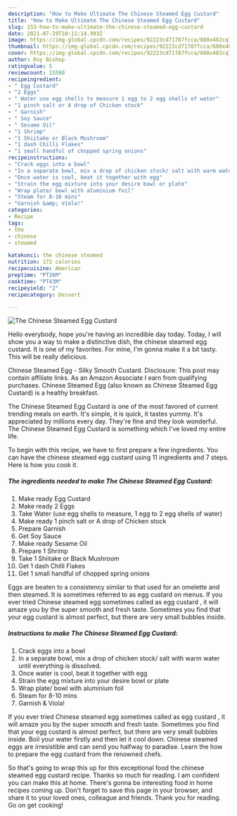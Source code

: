 ```yaml
---
description: "How to Make Ultimate The Chinese Steamed Egg Custard"
title: "How to Make Ultimate The Chinese Steamed Egg Custard"
slug: 153-how-to-make-ultimate-the-chinese-steamed-egg-custard
date: 2021-07-29T10:11:14.993Z
image: https://img-global.cpcdn.com/recipes/92223cd71787fcca/680x482cq70/the-chinese-steamed-egg-custard-recipe-main-photo.jpg
thumbnail: https://img-global.cpcdn.com/recipes/92223cd71787fcca/680x482cq70/the-chinese-steamed-egg-custard-recipe-main-photo.jpg
cover: https://img-global.cpcdn.com/recipes/92223cd71787fcca/680x482cq70/the-chinese-steamed-egg-custard-recipe-main-photo.jpg
author: Roy Bishop
ratingvalue: 5
reviewcount: 15580
recipeingredient:
- " Egg Custard"
- "2 Eggs"
- " Water use egg shells to measure 1 egg to 2 egg shells of water"
- "1 pinch salt or A drop of Chicken stock"
- " Garnish"
- " Soy Sauce"
- " Sesame Oil"
- "1 Shrimp"
- "1 Shiitake or Black Mushroom"
- "1 dash Chilli Flakes"
- "1 small handful of chopped spring onions"
recipeinstructions:
- "Crack eggs into a bowl"
- "In a separate bowl, mix a drop of chicken stock/ salt with warm water until everything is dissolved."
- "Once water is cool, beat it together with egg"
- "Strain the egg mixture into your desire bowl or plate"
- "Wrap plate/ bowl with aluminium foil"
- "Steam for 8-10 mins"
- "Garnish &amp; Viola!"
categories:
- Recipe
tags:
- the
- chinese
- steamed

katakunci: the chinese steamed 
nutrition: 172 calories
recipecuisine: American
preptime: "PT26M"
cooktime: "PT43M"
recipeyield: "2"
recipecategory: Dessert

---
```



![The Chinese Steamed Egg Custard](https://img-global.cpcdn.com/recipes/92223cd71787fcca/680x482cq70/the-chinese-steamed-egg-custard-recipe-main-photo.jpg)

Hello everybody, hope you're having an incredible day today. Today, I will show you a way to make a distinctive dish, the chinese steamed egg custard. It is one of my favorites. For mine, I'm gonna make it a bit tasty. This will be really delicious.

Chinese Steamed Egg - Silky Smooth Custard. Disclosure: This post may contain affiliate links. As an Amazon Associate I earn from qualifying purchases. Chinese Steamed Egg (also known as Chinese Steamed Egg Custard) is a healthy breakfast.

The Chinese Steamed Egg Custard is one of the most favored of current trending meals on earth. It's simple, it is quick, it tastes yummy. It's appreciated by millions every day. They're fine and they look wonderful. The Chinese Steamed Egg Custard is something which I've loved my entire life.


To begin with this recipe, we have to first prepare a few ingredients. You can have the chinese steamed egg custard using 11 ingredients and 7 steps. Here is how you cook it.

<!--inarticleads1-->

##### The ingredients needed to make The Chinese Steamed Egg Custard:

1. Make ready  Egg Custard
1. Make ready 2 Eggs
1. Take  Water (use egg shells to measure, 1 egg to 2 egg shells of water)
1. Make ready 1 pinch salt or A drop of Chicken stock
1. Prepare  Garnish
1. Get  Soy Sauce
1. Make ready  Sesame Oil
1. Prepare 1 Shrimp
1. Take 1 Shiitake or Black Mushroom
1. Get 1 dash Chilli Flakes
1. Get 1 small handful of chopped spring onions


Eggs are beaten to a consistency similar to that used for an omelette and then steamed. It is sometimes referred to as egg custard on menus. If you ever tried Chinese steamed egg sometimes called as egg custard , it will amaze you by the super smooth and fresh taste. Sometimes you find that your egg custard is almost perfect, but there are very small bubbles inside. 

<!--inarticleads2-->

##### Instructions to make The Chinese Steamed Egg Custard:

1. Crack eggs into a bowl
1. In a separate bowl, mix a drop of chicken stock/ salt with warm water until everything is dissolved.
1. Once water is cool, beat it together with egg
1. Strain the egg mixture into your desire bowl or plate
1. Wrap plate/ bowl with aluminium foil
1. Steam for 8-10 mins
1. Garnish &amp; Viola!


If you ever tried Chinese steamed egg sometimes called as egg custard , it will amaze you by the super smooth and fresh taste. Sometimes you find that your egg custard is almost perfect, but there are very small bubbles inside. Boil your water firstly and then let it cool down. Chinese steamed eggs are irresistible and can send you halfway to paradise. Learn the how to prepare the egg custard from the renowned chefs. 

So that's going to wrap this up for this exceptional food the chinese steamed egg custard recipe. Thanks so much for reading. I am confident you can make this at home. There's gonna be interesting food in home recipes coming up. Don't forget to save this page in your browser, and share it to your loved ones, colleague and friends. Thank you for reading. Go on get cooking!
